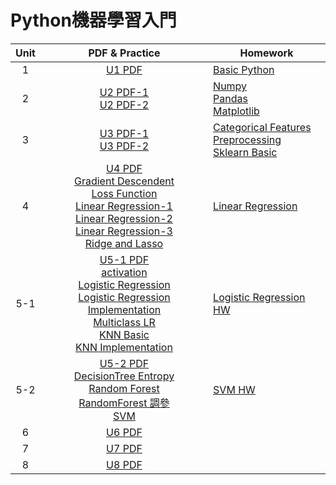 # Python機器學習入門

Unit | PDF & Practice | Homework
:---: | :---: | ---
 1 | [U1 PDF](https://github.com/snoopy885/IMLP366/blob/main/pdf/UNIT%201%EF%BC%9APython.pdf) | [Basic Python](https://github.com/snoopy885/IMLP366/blob/main/Unit01/Unit01_Crash%20Course%20on%20Python.ipynb)
 2 | [U2 PDF-1](https://github.com/snoopy885/IMLP366/blob/main/pdf/UNIT%202%EF%BC%9AML%20package_1.pdf) <br> [U2 PDF-2](https://github.com/snoopy885/IMLP366/blob/main/pdf/UNIT%202%EF%BC%9AML%20package_2.pdf) | [Numpy](https://github.com/snoopy885/IMLP366/blob/main/Unit01/Unit01_Crash%20Course%20on%20Python.ipynb) <br> [Pandas](https://github.com/snoopy885/IMLP366/blob/main/Unit02/2.2.2_Pandas%E6%95%B8%E6%93%9A%E5%88%86%E6%9E%90.ipynb) <br> [Matplotlib](https://github.com/snoopy885/IMLP366/blob/main/Unit02/2.3.2_Matplotlib%E8%B3%87%E6%96%99%E8%A6%96%E8%A6%BA%E5%8C%96.ipynb)
 3 | [U3 PDF-1](https://github.com/snoopy885/IMLP366/blob/main/pdf/UNIT%203%EF%BC%9AML%20Basic_1.pdf) <br> [U3 PDF-2](https://github.com/snoopy885/IMLP366/blob/main/pdf/UNIT%203%EF%BC%9AML%20Basic_2.pdf) | [Categorical Features](https://github.com/snoopy885/IMLP366/blob/main/Unit03/4_Categorical_features_%E5%AF%A6%E6%88%B0.ipynb) <br> [Preprocessing](https://github.com/snoopy885/IMLP366/blob/main/Unit03/5_Prepocessing_%E5%AF%A6%E6%88%B0.ipynb) <br> [Sklearn Basic](https://github.com/snoopy885/IMLP366/blob/main/Unit03/6_scikit_learn_Basic_%E5%AF%A6%E6%88%B0.ipynb)
 4 | [U4 PDF](https://github.com/snoopy885/IMLP366/blob/main/pdf/UNIT%204%EF%BC%9ARegression.pptx.pdf) <br> [Gradient Descendent](https://github.com/snoopy885/IMLP366/blob/main/GD/Gradient%20Descent.ipynb) <br> [Loss Function](https://github.com/snoopy885/IMLP366/blob/main/Unit04/_Loss%20Function.ipynb) <br> [Linear Regression-1](https://github.com/snoopy885/IMLP366/blob/main/Unit04/Linear%20Regression_1.ipynb) <br> [Linear Regression-2](https://github.com/snoopy885/IMLP366/blob/main/Unit04/Linear%20Regression_2.ipynb) <br> [Linear Regression-3](https://github.com/snoopy885/IMLP366/blob/main/Unit04/Linear%20Regression_3.ipynb) <br> [Ridge and Lasso](https://github.com/snoopy885/IMLP366/blob/main/Unit04/Ridge%20and%20Lasso%20Regression.ipynb) | [Linear Regression](https://github.com/snoopy885/IMLP366/blob/main/Unit04/Linear%20Regression_HW.ipynb)
 5-1 | [U5-1 PDF](https://github.com/snoopy885/IMLP366/blob/main/pdf/UNIT%205%EF%BC%9AClassification_1.pdf) <br> [activation](https://github.com/snoopy885/IMLP366/blob/main/Unit05/01_activation.ipynb) <br> [Logistic Regression](https://github.com/snoopy885/IMLP366/blob/main/Unit05/02_Logistic%20regression.ipynb) <br> [Logistic Regression Implementation](https://github.com/snoopy885/IMLP366/blob/main/Unit05/02_Logistic%20Regression%E5%AF%A6%E4%BD%9C.ipynb) <br> [Multiclass LR](https://github.com/snoopy885/IMLP366/blob/main/Unit05/02_Logistic_multiclass.ipynb) <br> [KNN Basic](https://github.com/snoopy885/IMLP366/blob/main/Unit05/02_Logistic_multiclass.ipynb) <br> [KNN Implementation](https://github.com/snoopy885/IMLP366/blob/main/Unit05/03_KNN%E5%AF%A6%E4%BD%9C.ipynb) | [Logistic Regression HW](https://github.com/snoopy885/IMLP366/blob/main/Unit05/02_Logistic%20regression%E5%AF%A6%E6%88%B0.ipynb)
 5-2 | [U5-2 PDF](https://github.com/snoopy885/IMLP366/blob/main/pdf/UNIT%205%EF%BC%9AClassification_2.pdf) <br> [DecisionTree Entropy](https://github.com/snoopy885/IMLP366/blob/main/Unit05_2/DecisionTree_Entropy.ipynb) <br> [Random Forest](https://github.com/snoopy885/IMLP366/blob/main/Unit05_2/DecisionTree_RandomForest.ipynb) <br> [RandomForest 調參](https://github.com/snoopy885/IMLP366/blob/main/Unit05_2/RandomForest_%E8%AA%BF%E5%8F%83.ipynb) <br> [SVM](https://github.com/snoopy885/IMLP366/blob/main/Unit05_2/SVM.ipynb) | [SVM HW](https://github.com/snoopy885/IMLP366/blob/main/Unit05_2/SVM%E5%AF%A6%E6%88%B0.ipynb)
  6 | [U6 PDF](https://github.com/snoopy885/IMLP366/blob/main/pdf/UNIT%206%EF%BC%9AEnsemble%20learning.pdf)
  7 | [U7 PDF](https://github.com/snoopy885/IMLP366/blob/main/pdf/UNIT%207%EF%BC%9AClustering.pdf)
  8 | [U8 PDF](https://github.com/snoopy885/IMLP366/blob/main/pdf/UNIT%208%EF%BC%9ADimensional%20reduction.pdf)
